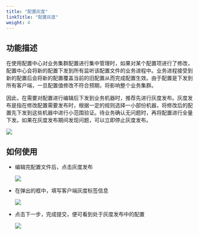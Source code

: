 ```yaml
---
title: "配置灰度"
linkTitle: "配置灰度"
weight: 4
---
```


## 功能描述

在使用配置中心对业务集群配置进行集中管理时，如果对某个配置项进行了修改，配置中心会将新的配置下发到所有监听该配置文件的业务进程中。业务进程接受到新的配置后会将新的配置覆盖当前的旧配置从而完成配置生效。由于配置是下发到所有客户端，一旦配置值修改不符合预期，将影响整个业务集群。

因此，在需要对配置进行编辑后下发到业务机器时，推荐先进行灰度发布。灰度发布是指在修改配置需要发布时，根据一定的规则选择一小部份机器，将修改后的配置先下发到这些机器中进行小范围验证。待业务确认无问题时，再将配置进行全量下发。如果在灰度发布期间发现问题，可以立即停止灰度发布。

![](../图片/配置灰度/config_beta_publish.png)

## 如何使用

- 编辑完配置文件后，点击灰度发布

  ![](../图片/配置灰度/config_beta_publish_op_1.jpg)
- 在弹出的框中，填写客户端灰度标签信息

  ![](../图片/配置灰度/config_beta_publish_op_2.png)
- 点击下一步，完成提交，便可看到处于灰度发布中的配置

  ![](../图片/配置灰度/config_beta_publish_op_3.png)
